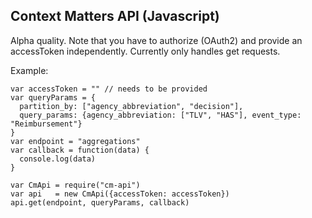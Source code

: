 ## Context Matters API (Javascript)

Alpha quality. Note that you have to authorize (OAuth2) and provide an accessToken independently.
Currently only handles get requests.

Example:

```
var accessToken = "" // needs to be provided
var queryParams = {
  partition_by: ["agency_abbreviation", "decision"],
  query_params: {agency_abbreviation: ["TLV", "HAS"], event_type: "Reimbursement"}
}
var endpoint = "aggregations"
var callback = function(data) {
  console.log(data)
}

var CmApi = require("cm-api")
var api   = new CmApi({accessToken: accessToken})
api.get(endpoint, queryParams, callback)
```
